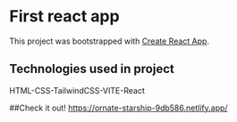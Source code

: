 # First react app

This project was bootstrapped with [Create React App](https://github.com/facebook/create-react-app).

## Technologies used in project
HTML-CSS-TailwindCSS-VITE-React

##Check it out! 
https://ornate-starship-9db586.netlify.app/



